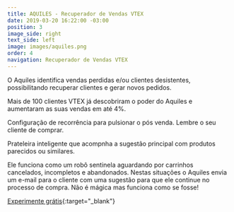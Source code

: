```yaml
---
title: AQUILES - Recuperador de Vendas VTEX
date: 2019-03-20 16:22:00 -03:00
position: 3
image_side: right
text_side: left
image: images/aquiles.png
order: 4
navigation: Recuperador de Vendas VTEX
---
```


O Aquiles identifica vendas perdidas e/ou clientes desistentes, possibilitando recuperar clientes e gerar novos pedidos.

Mais de 100 clientes VTEX já descobriram o poder do Aquiles e aumentaram as suas vendas em até 4%.

Configuração de recorrência para pulsionar o pós venda. Lembre o seu cliente de comprar.

Prateleira inteligente que acompnha a sugestão principal com produtos parecidos ou similares.

Ele funciona como um robô sentinela aguardando por carrinhos cancelados, incompletos e abandonados. Nestas situações o Aquiles envia um e-mail para o cliente com uma sugestão para que ele continue no processo de compra.
Não é mágica mas funciona como se fosse!

[Experimente grátis](http://aquiles.click){:target="_blank"}